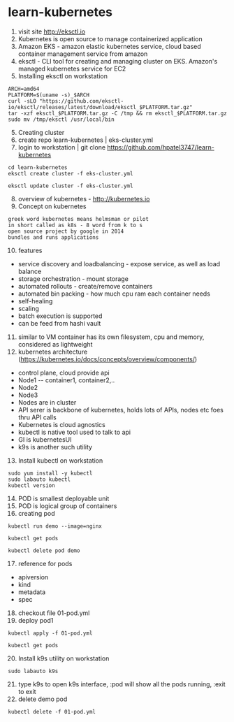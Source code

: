 # learn-kubernetes

1. visit site http://eksctl.io
2. Kubernetes is open source to manage containerized application
3. Amazon EKS - amazon elastic kubernetes service, cloud based container management service from amazon
3. eksctl - CLI tool for creating and managing cluster on EKS. Amazon's managed kubernetes service for EC2
4. Installing eksctl on workstation
```text
ARCH=amd64
PLATFORM=$(uname -s)_$ARCH
curl -sLO "https://github.com/eksctl-io/eksctl/releases/latest/download/eksctl_$PLATFORM.tar.gz"
tar -xzf eksctl_$PLATFORM.tar.gz -C /tmp && rm eksctl_$PLATFORM.tar.gz
sudo mv /tmp/eksctl /usr/local/bin
```
5. Creating cluster
6. create repo learn-kubernetes | eks-cluster.yml
7. login to workstation | git clone https://github.com/hpatel3747/learn-kubernetes
```text
cd learn-kubernetes
eksctl create cluster -f eks-cluster.yml
```
```text
eksctl update cluster -f eks-cluster.yml
```

8. overview of kubernetes - http://kubernetes.io
9. Concept on kubernetes
```text
greek word kubernetes means helmsman or pilot
in short called as k8s - 8 word from k to s
open source project by google in 2014
bundles and runs applications
```
10. features
- service discovery and loadbalancing - expose service, as well as load balance 
- storage orchestration - mount storage 
- automated rollouts - create/remove containers
- automated bin packing - how much cpu ram each container needs
- self-healing
- scaling
- batch execution is supported
- can be feed from hashi vault

11. similar to VM container has its own filesystem, cpu and memory, considered as lightweight
12. kubernetes architecture (https://kubernetes.io/docs/concepts/overview/components/)
- control plane, cloud provide api
- Node1 -- container1, container2,..
- Node2
- Node3
- Nodes are in cluster
- API serer is backbone of kubernetes, holds lots of APIs, nodes etc foes thru API calls
- Kubernetes is cloud agnostics
- kubectl is native tool used to talk to api
- GI is kubernetesUI
- k9s is another such utility
13. Install kubectl on workstation
```text
sudo yum install -y kubectl
sudo labauto kubectl
kubectl version
```
14. POD is smallest deployable unit
15. POD is logical group of containers
16. creating pod
```text
kubectl run demo --image=nginx
```
```text
kubectl get pods
```
```text
kubectl delete pod demo
```
17. reference for pods
- apiversion
- kind
- metadata
- spec
18. checkout file 01-pod.yml
19. deploy pod1 
```text
kubectl apply -f 01-pod.yml
```
```text
kubectl get pods
```
20. Install k9s utility on workstation
```text
sudo labauto k9s
```
21. type k9s to open k9s interface, :pod will show all the pods running, :exit to exit
22. delete demo pod
```text
kubectl delete -f 01-pod.yml
```
